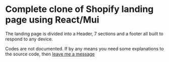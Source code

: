 # Complete clone of Shopify landing page using React/Mui

The landing page is divided into a Header, 7 sections and a footer all built to respond to any device. 

Codes are not documented. If by any means you need some explanations to the source code, then [leave me a message](https://247-dev.com/leave-a-message, "My website")